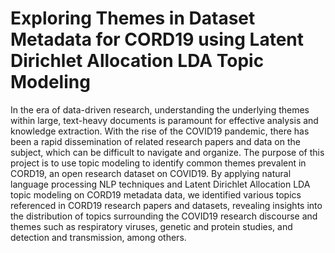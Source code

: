 # Exploring Themes in Dataset Metadata for CORD 19 using Latent Dirichlet Allocation  LDA  Topic Modeling

In the era of data-driven research, understanding the underlying themes within large, text-heavy documents is paramount for effective analysis and knowledge extraction. With the rise of the COVID 19 pandemic, there has been a rapid dissemination of related research papers and data on the subject, which can be difficult to navigate and organize. The purpose of this project is to use topic modeling to identify common themes prevalent in CORD 19, an open research dataset on COVID 19. By applying natural language processing  NLP  techniques and Latent Dirichlet Allocation  LDA  topic modeling on CORD 19 metadata data, we identified various topics referenced in CORD 19 research papers and datasets, revealing insights into the distribution of topics surrounding the COVID 19 research discourse and themes such as respiratory viruses, genetic and protein studies, and detection and transmission, among others.
